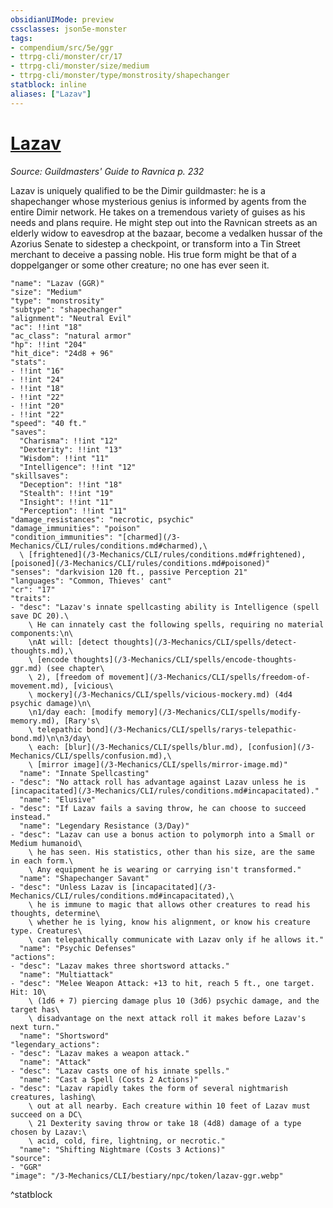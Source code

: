 ```yaml
---
obsidianUIMode: preview
cssclasses: json5e-monster
tags:
- compendium/src/5e/ggr
- ttrpg-cli/monster/cr/17
- ttrpg-cli/monster/size/medium
- ttrpg-cli/monster/type/monstrosity/shapechanger
statblock: inline
aliases: ["Lazav"]
---
```

# [Lazav](3-Mechanics\CLI\bestiary\npc/lazav-ggr.md)
*Source: Guildmasters' Guide to Ravnica p. 232*  

Lazav is uniquely qualified to be the Dimir guildmaster: he is a shapechanger whose mysterious genius is informed by agents from the entire Dimir network. He takes on a tremendous variety of guises as his needs and plans require. He might step out into the Ravnican streets as an elderly widow to eavesdrop at the bazaar, become a vedalken hussar of the Azorius Senate to sidestep a checkpoint, or transform into a Tin Street merchant to deceive a passing noble. His true form might be that of a doppelganger or some other creature; no one has ever seen it.

```statblock
"name": "Lazav (GGR)"
"size": "Medium"
"type": "monstrosity"
"subtype": "shapechanger"
"alignment": "Neutral Evil"
"ac": !!int "18"
"ac_class": "natural armor"
"hp": !!int "204"
"hit_dice": "24d8 + 96"
"stats":
- !!int "16"
- !!int "24"
- !!int "18"
- !!int "22"
- !!int "20"
- !!int "22"
"speed": "40 ft."
"saves":
  "Charisma": !!int "12"
  "Dexterity": !!int "13"
  "Wisdom": !!int "11"
  "Intelligence": !!int "12"
"skillsaves":
  "Deception": !!int "18"
  "Stealth": !!int "19"
  "Insight": !!int "11"
  "Perception": !!int "11"
"damage_resistances": "necrotic, psychic"
"damage_immunities": "poison"
"condition_immunities": "[charmed](/3-Mechanics/CLI/rules/conditions.md#charmed),\
  \ [frightened](/3-Mechanics/CLI/rules/conditions.md#frightened), [poisoned](/3-Mechanics/CLI/rules/conditions.md#poisoned)"
"senses": "darkvision 120 ft., passive Perception 21"
"languages": "Common, Thieves' cant"
"cr": "17"
"traits":
- "desc": "Lazav's innate spellcasting ability is Intelligence (spell save DC 20).\
    \ He can innately cast the following spells, requiring no material components:\n\
    \nAt will: [detect thoughts](/3-Mechanics/CLI/spells/detect-thoughts.md),\
    \ [encode thoughts](/3-Mechanics/CLI/spells/encode-thoughts-ggr.md) (see chapter\
    \ 2), [freedom of movement](/3-Mechanics/CLI/spells/freedom-of-movement.md), [vicious\
    \ mockery](/3-Mechanics/CLI/spells/vicious-mockery.md) (4d4 psychic damage)\n\
    \n1/day each: [modify memory](/3-Mechanics/CLI/spells/modify-memory.md), [Rary's\
    \ telepathic bond](/3-Mechanics/CLI/spells/rarys-telepathic-bond.md)\n\n3/day\
    \ each: [blur](/3-Mechanics/CLI/spells/blur.md), [confusion](/3-Mechanics/CLI/spells/confusion.md),\
    \ [mirror image](/3-Mechanics/CLI/spells/mirror-image.md)"
  "name": "Innate Spellcasting"
- "desc": "No attack roll has advantage against Lazav unless he is [incapacitated](/3-Mechanics/CLI/rules/conditions.md#incapacitated)."
  "name": "Elusive"
- "desc": "If Lazav fails a saving throw, he can choose to succeed instead."
  "name": "Legendary Resistance (3/Day)"
- "desc": "Lazav can use a bonus action to polymorph into a Small or Medium humanoid\
    \ he has seen. His statistics, other than his size, are the same in each form.\
    \ Any equipment he is wearing or carrying isn't transformed."
  "name": "Shapechanger Savant"
- "desc": "Unless Lazav is [incapacitated](/3-Mechanics/CLI/rules/conditions.md#incapacitated),\
    \ he is immune to magic that allows other creatures to read his thoughts, determine\
    \ whether he is lying, know his alignment, or know his creature type. Creatures\
    \ can telepathically communicate with Lazav only if he allows it."
  "name": "Psychic Defenses"
"actions":
- "desc": "Lazav makes three shortsword attacks."
  "name": "Multiattack"
- "desc": "Melee Weapon Attack: +13 to hit, reach 5 ft., one target. Hit: 10\
    \ (1d6 + 7) piercing damage plus 10 (3d6) psychic damage, and the target has\
    \ disadvantage on the next attack roll it makes before Lazav's next turn."
  "name": "Shortsword"
"legendary_actions":
- "desc": "Lazav makes a weapon attack."
  "name": "Attack"
- "desc": "Lazav casts one of his innate spells."
  "name": "Cast a Spell (Costs 2 Actions)"
- "desc": "Lazav rapidly takes the form of several nightmarish creatures, lashing\
    \ out at all nearby. Each creature within 10 feet of Lazav must succeed on a DC\
    \ 21 Dexterity saving throw or take 18 (4d8) damage of a type chosen by Lazav:\
    \ acid, cold, fire, lightning, or necrotic."
  "name": "Shifting Nightmare (Costs 3 Actions)"
"source":
- "GGR"
"image": "/3-Mechanics/CLI/bestiary/npc/token/lazav-ggr.webp"
```
^statblock